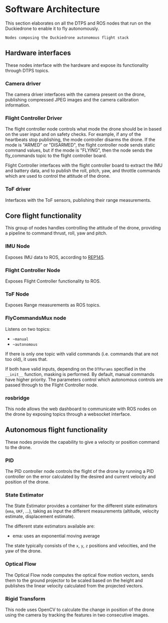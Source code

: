 # Software Architecture

This section elaborates on all the DTPS and ROS nodes that run on the Duckiedrone to enable it to fly autonomously.

```{figure} ../_images/software-architecture/software-architecture.drawio.png
Nodes composing the Duckiedrone autonomous flight stack
```


## Hardware interfaces

These nodes interface with the hardware and expose its functionality through DTPS topics.

### Camera driver
The camera driver interfaces with the camera present on the drone, publishing compressed JPEG images and the camera calibration information.

### Flight Controller Driver
The flight controller node controls what mode the drone should be in based on the user input and on safety checks. For example, if any of the heartbeats stop publishing, the mode controller disarms the drone. If the mode is "ARMED" or "DISARMED", the flight controller node sends static command values, but if the mode is "FLYING", then the node sends the fly_commands topic to the flight controller board.

Flight Controller interfaces with the flight controller board to extract the IMU and battery data, and to publish the roll, pitch, yaw, and throttle commands which are used to control the attitude of the drone. 

### ToF driver
Interfaces with the ToF sensors, publishing their range measurements.

## Core flight functionality

This group of nodes handles controlling the attitude of the drone, providing a pipeline to command thrust, roll, yaw and pitch.

### IMU Node

Exposes IMU data to ROS, according to [REP145](https://www.ros.org/reps/rep-0145.html).

### Flight Controller Node

Exposes Flight Controller functionality to ROS.

### ToF Node

Exposes Range measurements as ROS topics.

### FlyCommandsMux node

Listens on two topics: 

- `~manual`
- `~autonomous`

If there is only one topic with valid commands (i.e. commands that are not too old), it uses that.

If both have valid inputs, depending on the `DTParams` specified in the `__init__` function, masking is performed. By default, manual commands have higher priority. The parameters control which autonomous controls are passed through to the Flight Controller node.

### rosbridge
This node allows the web dashboard to communicate with ROS nodes on the drone by exposing topics through a websocket interface.

## Autonomous flight functionality

These nodes provide the capability to give a velocity or position command to the drone.

### PID
The PID controller node controls the flight of the drone by running a PID controller on the error calculated by the desired and current velocity and position of the drone.

### State Estimator

The State Estimator provides a container for the different state estimators (`ema`, `UKF`, ...), taking as input the different measurements (altitude, velocity estimate, displacement estimate).

The different state estimators available are:
- ema: uses an exponential moving average
<!-- - ukf2d: UKF with a 2D state vector -->
<!-- - ukf7d: UKF with a 7D state vector -->
<!-- - ukf12d: UKF with a 12D state vector -->

The state typically consists of the `x`, `y`, `z` positions and velocities, and the yaw of the drone.


### Optical Flow
The Optical Flow node computes the optical flow motion vectors, sends them to the ground projector to be scaled based on the height and publishes the linear velocity calculated from the projected vectors.


### Rigid Transform

This node uses OpenCV to calculate the change in position of the drone using the camera by tracking the features in two consecutive images.
